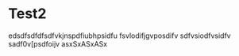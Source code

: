 # Test2
edsdfsdfdfsdfvkjnspdfiubhpsidfu
fsvlodifjgvposdifv
sdfvsiodfvsidfv
sadf0v[psdfoijv
asxSxASxASx
